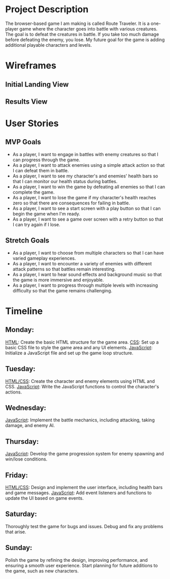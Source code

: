 # Project Description
The browser-based game I am making is called Route Traveler. It is a one-player game where the character goes into battle with various creatures. The goal is to defeat the creatures in battle. If you take too much damage before defeating the enemy, you lose. My future goal for the game is adding additional playable characters and levels.

# Wireframes
## Initial Landing View

## Results View

# User Stories
## MVP Goals
* As a player, I want to engage in battles with enemy creatures so that I can progress through the game.
* As a player, I want to attack enemies using a simple attack action so that I can defeat them in battle.
* As a player, I want to see my character's and enemies' health bars so that I can monitor our health status during battles.
* As a player, I want to win the game by defeating all enemies so that I can complete the game.
* As a player, I want to lose the game if my character's health reaches zero so that there are consequences for failing in battle.
* As a player, I want to see a start screen with a play button so that I can begin the game when I'm ready.
* As a player, I want to see a game over screen with a retry button so that I can try again if I lose.

## Stretch Goals
* As a player, I want to choose from multiple characters so that I can have varied gameplay experiences.
* As a player, I want to encounter a variety of enemies with different attack patterns so that battles remain interesting.
* As a player, I want to hear sound effects and background music so that the game is more immersive and enjoyable.
* As a player, I want to progress through multiple levels with increasing difficulty so that the game remains challenging.

# Timeline
## Monday:
<u>HTML</u>: Create the basic HTML structure for the game area.
<u>CSS</u>: Set up a basic CSS file to style the game area and any UI elements.
<u>JavaScript</u>: Initialize a JavaScript file and set up the game loop structure.

## Tuesday:
<u>HTML/CSS</u>: Create the character and enemy elements using HTML and CSS.
<u>JavaScript</u>: Write the JavaScript functions to control the character's actions.

## Wednesday:
<u>JavaScript</u>: Implement the battle mechanics, including attacking, taking damage, and enemy AI.

## Thursday:
<u>JavaScript</u>: Develop the game progression system for enemy spawning and win/lose conditions.

## Friday:
<u>HTML/CSS</u>: Design and implement the user interface, including health bars and game messages.
<u>JavaScript</u>: Add event listeners and functions to update the UI based on game events.

## Saturday:
Thoroughly test the game for bugs and issues. Debug and fix any problems that arise.

## Sunday:
Polish the game by refining the design, improving performance, and ensuring a smooth user experience.
Start planning for future additions to the game, such as new characters.
